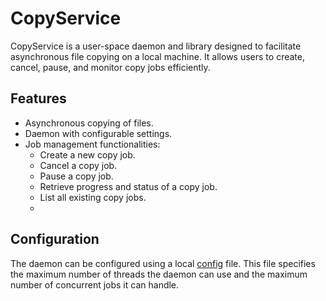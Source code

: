 # CopyService

CopyService is a user-space daemon and library designed to facilitate asynchronous file copying on a local machine.
It allows users to create, cancel, pause, and monitor copy jobs efficiently.

## Features
- Asynchronous copying of files.
- Daemon with configurable settings.
- Job management functionalities:
  - Create a new copy job.
  - Cancel a copy job.
  - Pause a copy job.
  - Retrieve progress and status of a copy job.
  - List all existing copy jobs.
  - 
## Configuration
The daemon can be configured using a local [config](https://github.com/marius004/copy-service/blob/master/Config.toml) file.
This file specifies the maximum number of threads the daemon can use and the maximum number of concurrent jobs it can handle.
